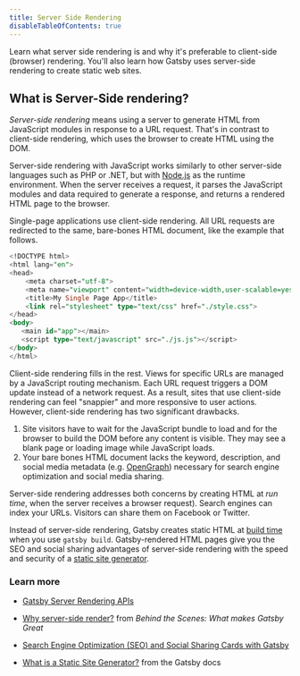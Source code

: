 ```yaml
---
title: Server Side Rendering
disableTableOfContents: true
---
```


Learn what server side rendering is and why it's preferable to client-side (browser) rendering. You'll also learn how Gatsby uses server-side rendering to create static web sites.

## What is Server-Side rendering?

_Server-side rendering_ means using a server to generate HTML from JavaScript modules in response to a URL request. That's in contrast to client-side rendering, which uses the browser to create HTML using the DOM.

Server-side rendering with JavaScript works similarly to other server-side languages such as PHP or .NET, but with [Node.js](/docs/glossary/node/) as the runtime environment. When the server receives a request, it parses the JavaScript modules and data required to generate a response, and returns a rendered HTML page to the browser.

Single-page applications use client-side rendering. All URL requests are redirected to the same, bare-bones HTML document, like the example that follows.

```sql
<!DOCTYPE html>
<html lang="en">
<head>
    <meta charset="utf-8">
    <meta name="viewport" content="width=device-width,user-scalable=yes">
    <title>My Single Page App</title>
    <link rel="stylesheet" type="text/css" href="./style.css">
</head>
<body>
   <main id="app"></main>
   <script type="text/javascript" src="./js.js"></script>
</body>
</html>
```

Client-side rendering fills in the rest. Views for specific URLs are managed by a JavaScript routing mechanism. Each URL request triggers a DOM update instead of a network request. As a result, sites that use client-side rendering can feel "snappier" and more responsive to user actions. However, client-side rendering has two significant drawbacks.

1. Site visitors have to wait for the JavaScript bundle to load and for the browser to build the DOM before any content is visible. They may see a blank page or loading image while JavaScript loads.
2. Your bare bones HTML document lacks the keyword, description, and social media metadata (e.g. [OpenGraph](https://ogp.me/)) necessary for search engine optimization and social media sharing.

Server-side rendering addresses both concerns by creating HTML at _run time_, when the server receives a browser request). Search engines can index your URLs. Visitors can share them on Facebook or Twitter.

Instead of server-side rendering, Gatsby creates static HTML at [build time](/docs/glossary/build/) when you use `gatsby build`. Gatsby-rendered HTML pages give you the SEO and social sharing advantages of server-side rendering with the speed and security of a [static site generator](/docs/glossary/static-site-generator/).

### Learn more

- [Gatsby Server Rendering APIs](/docs/ssr-apis/)

- [Why server-side render?](/blog/2019-04-02-behind-the-scenes-what-makes-gatsby-great/#why-server-side-render) from _Behind the Scenes: What makes Gatsby Great_

- [Search Engine Optimization (SEO) and Social Sharing Cards with Gatsby](/tutorial/seo-and-social-sharing-cards-tutorial/#reach-skip-nav)

- [What is a Static Site Generator?](/docs/glossary/static-site-generator/#what-is-a-static-site-generator) from the Gatsby docs
